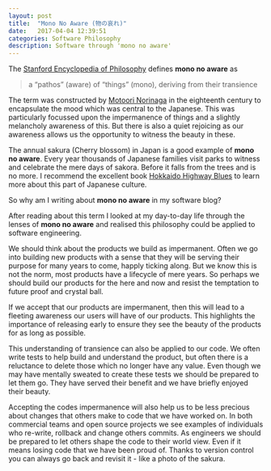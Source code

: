 ```yaml
---
layout: post
title:  "Mono No Aware (物の哀れ)"
date:   2017-04-04 12:39:51
categories: Software Philosophy
description: Software through 'mono no aware'
---
```


The [Stanford Encyclopedia of Philosophy](https://plato.stanford.edu/entries/japanese-aesthetics/) defines **mono no aware** as
> a “pathos” (aware) of “things” (mono), deriving from their transience

The term was constructed by [Motoori Norinaga](https://en.wikipedia.org/wiki/Motoori_Norinaga) in the eighteenth century to encapsulate the mood which was central to the Japanese.  This was particularly focussed upon the impermanence of things and a slightly melancholy awareness of this.  But there is also a quiet rejoicing as our awareness allows us the opportunity to witness the beauty in these.

The annual sakura (Cherry blossom) in Japan is a good example of **mono no aware**.  Every year thousands of Japanese families visit parks to witness and celebrate the mere days of sakora.  Before it falls from the trees and is no more.  I recommend the excellent book [Hokkaido Highway Blues](https://www.amazon.co.uk/Hokkaido-Highway-Blues-Hitchhiking-Japan/dp/1841952885) to learn more about this part of Japanese culture.

So why am I writing about **mono no aware** in my software blog?

After reading about this term I looked at my day-to-day life through the lenses of **mono no aware** and realised this philosophy could be  applied to software engineering. 

We should think about the products we build as impermanent.  Often we go into building new products with a sense that they will be serving their purpose for many years to come, happly ticking along.  But we know this is not the norm, most products have a lifecycle of mere years.  So perhaps we should build our products for the here and now and resist the temptation to future proof and crystal ball.

If we accept that our products are impermanent, then this will lead to a fleeting awareness our users will have of our products.  This highlights the importance of releasing early to ensure they see the beauty of the products for as long as possible.

This understanding of transience can also be applied to our code.  We often write tests to help build and understand the product, but often there is a reluctance to delete those which no longer have any value.  Even though we may have mentally sweated to create these tests we should be prepared to let them go.  They have served their benefit and we have briefly enjoyed their beauty.

Accepting the codes impermanence will also help us to be less precious about changes that others make to code that we have worked on.  In both commercial teams and open source projects we see examples of individuals who re-write, rollback and change others commits. As engineers we should be prepared to let others shape the code to their world view.  Even if it means losing code that we have been proud of.  Thanks to version control you can always go back and revisit it - like a photo of the sakura.

